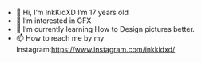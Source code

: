- 👋 Hi, I’m InkKidXD I’m 17 years old
- 👀 I’m interested in GFX
- 🌱 I’m currently learning How to Design pictures better.
- 📫 How to reach me by my Instagram:https://www.instagram.com/inkkidxd/

